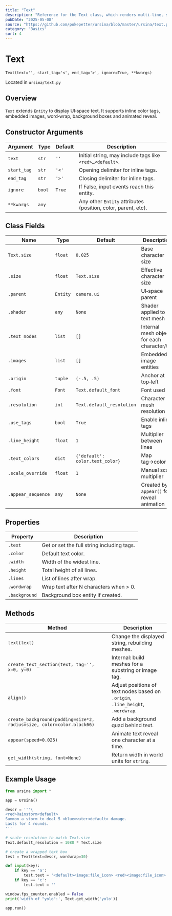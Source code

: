 ```yaml
---
title: "Text"
description: "Reference for the Text class, which renders multi‑line, styled UI text with optional word‑wrapping, tags and images."
pubDate: "2025-05-08"
source: "https://github.com/pokepetter/ursina/blob/master/ursina/text.py"
category: "Basics"
sort: 4
---
```


# Text

`Text(text='', start_tag='<', end_tag='>', ignore=True, **kwargs)`

Located in `ursina/text.py`

## Overview

`Text` extends `Entity` to display UI‑space text. It supports inline color tags, embedded images, word‑wrap, background boxes and animated reveal.

## Constructor Arguments

| Argument    | Type    | Default    | Description                                                  |
|-------------|---------|------------|--------------------------------------------------------------|
| `text`      | `str`   | `''`       | Initial string, may include tags like `<red>…<default>`.     |
| `start_tag` | `str`   | `'<'`      | Opening delimiter for inline tags.                           |
| `end_tag`   | `str`   | `'>'`      | Closing delimiter for inline tags.                           |
| `ignore`    | `bool`  | `True`     | If False, input events reach this entity.                    |
| `**kwargs`  | `any`   |            | Any other `Entity` attributes (position, color, parent, etc).|

## Class Fields

| Name               | Type       | Default                       | Description                                    |
|--------------------|------------|-------------------------------|------------------------------------------------|
| `Text.size`        | `float`    | `0.025`                       | Base character size                            |
| `.size`            | `float`    | `Text.size`                   | Effective character size                       |
| `.parent`          | `Entity`   | `camera.ui`                   | UI‑space parent                                |
| `.shader`          | `any`      | `None`                        | Shader applied to text mesh                    |
| `.text_nodes`      | `list`     | `[]`                          | Internal mesh objects for each character/tag   |
| `.images`          | `list`     | `[]`                          | Embedded image entities                        |
| `.origin`          | `tuple`   | `(-.5, .5)`                   | Anchor at top‑left                             |
| `.font`            | `Font`     | `Text.default_font`           | Font used                                      |
| `.resolution`      | `int`      | `Text.default_resolution`     | Character mesh resolution                      |
| `.use_tags`        | `bool`     | `True`                        | Enable inline tags                             |
| `.line_height`     | `float`    | `1`                           | Multiplier between lines                       |
| `.text_colors`     | `dict`     | `{'default': color.text_color}`| Map tag→color                                  |
| `.scale_override`  | `float`    | `1`                           | Manual scale multiplier                        |
| `.appear_sequence` | `any`      | `None`                        | Created by `appear()` for reveal animation     |

## Properties

| Property      | Description                                      |
|---------------|--------------------------------------------------|
| `.text`       | Get or set the full string including tags.       |
| `.color`      | Default text color.                              |
| `.width`      | Width of the widest line.                        |
| `.height`     | Total height of all lines.                       |
| `.lines`      | List of lines after wrap.                        |
| `.wordwrap`   | Wrap text after N characters when > 0.           |
| `.background` | Background box entity if created.                |

## Methods

| Method                                         | Description                                                                                      |
|------------------------------------------------|--------------------------------------------------------------------------------------------------|
| `text(text)`                                   | Change the displayed string, rebuilding meshes.                                                  |
| `create_text_section(text, tag='', x=0, y=0)`  | Internal: build meshes for a substring or image tag.                                             |
| `align()`                                      | Adjust positions of text nodes based on `.origin`, `.line_height`, `.wordwrap`.                   |
| `create_background(padding=size*2, radius=size, color=color.black66)` | Add a background quad behind text.                                           |
| `appear(speed=0.025)`                          | Animate text reveal one character at a time.                                                     |
| `get_width(string, font=None)`                 | Return width in world units for `string`.                                                        |

## Example Usage

```python
from ursina import *

app = Ursina()

descr = '''\
<red>Rainstorm<default>
Summon a storm to deal 5 <blue>water<default> damage.
Lasts for 4 rounds.
'''

# scale resolution to match Text.size
Text.default_resolution = 1080 * Text.size

# create a wrapped text box
test = Text(text=descr, wordwrap=30)

def input(key):
    if key == 'a':
        test.text = '<default><image:file_icon> <red><image:file_icon> test'
    if key == 'c':
        test.text = ''

window.fps_counter.enabled = False
print('width of "yolo":', Text.get_width('yolo'))

app.run()
